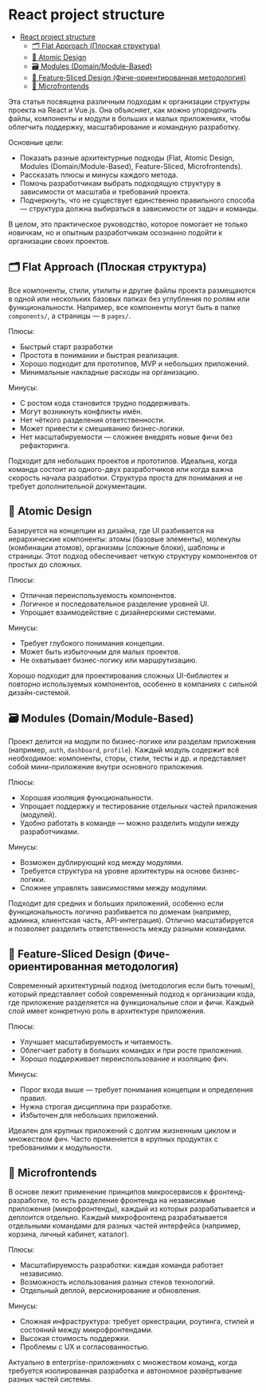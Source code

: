 # React project structure

<!-- TOC -->
* [React project structure](#react-project-structure)
  * [🗂️ Flat Approach (Плоская структура)](#-flat-approach-плоская-структура)
  * [🧩 Atomic Design](#-atomic-design)
  * [🗃️ Modules (Domain/Module-Based)](#-modules-domainmodule-based)
  * [🍰 Feature‑Sliced Design (Фиче-ориентированная методология)](#-featuresliced-design-фиче-ориентированная-методология)
  * [🧩 Microfrontends](#-microfrontends)
<!-- TOC -->

Эта статья посвящена различным подходам к организации структуры проекта на React и Vue.js.
Она объясняет, как можно упорядочить файлы, компоненты и модули в больших и малых приложениях, чтобы облегчить поддержку, масштабирование и командную разработку.

Основные цели:

- Показать разные архитектурные подходы (Flat, Atomic Design, Modules (Domain/Module-Based), Feature-Sliced, Microfrontends).
- Рассказать плюсы и минусы каждого метода.
- Помочь разработчикам выбрать подходящую структуру в зависимости от масштаба и требований проекта.
- Подчеркнуть, что не существует единственно правильного способа — структура должна выбираться в зависимости от задач и команды.

В целом, это практическое руководство, которое помогает не только новичкам, но и опытным разработчикам осознанно подойти к организации своих проектов.


## 🗂️ Flat Approach (Плоская структура)

Все компоненты, стили, утилиты и другие файлы проекта размещаются в одной или нескольких базовых папках без углубления по ролям или функциональности. 
Например, все компоненты могут быть в папке `components/`, а страницы — в `pages/`.

Плюсы:
- Быстрый старт разработки
- Простота в понимании и быстрая реализация.
- Хорошо подходит для прототипов, MVP и небольших приложений.
- Минимальные накладные расходы на организацию.

Минусы:
- С ростом кода становится трудно поддерживать.
- Могут возникнуть конфликты имён.
- Нет чёткого разделения ответственности.
- Может привести к смешиванию бизнес-логики.
- Нет масштабируемости — сложнее внедрять новые фичи без рефакторинга.

Подходит для небольших проектов и прототипов. Идеальна, когда команда состоит из одного-двух разработчиков или когда важна скорость начала разработки. Структура проста для понимания и не требует дополнительной документации.

## 🧩 Atomic Design

Базируется на концепции из дизайна, где UI разбивается на иерархические компоненты: атомы (базовые элементы), молекулы (комбинации атомов), организмы (сложные блоки), шаблоны и страницы.
Этот подход обеспечивает четкую структуру компонентов от простых до сложных.

Плюсы:
 
- Отличная переиспользуемость компонентов.
- Логичное и последовательное разделение уровней UI.
- Упрощает взаимодействие с дизайнерскими системами.

Минусы:

- Требует глубокого понимания концепции.
- Может быть избыточным для малых проектов.
- Не охватывает бизнес-логику или маршрутизацию.


Хорошо подходит для проектирования сложных UI-библиотек и повторно используемых компонентов, особенно в компаниях с сильной дизайн-системой.

## 🗃️ Modules (Domain/Module-Based)

Проект делится на модули по бизнес-логике или разделам приложения (например, `auth`, `dashboard`, `profile`).
Каждый модуль содержит всё необходимое: компоненты, сторы, стили, тесты и др. и представляет собой мини-приложение внутри основного приложения.

Плюсы:

- Хорошая изоляция функциональности.
- Упрощает поддержку и тестирование отдельных частей приложения (модулей).
- Удобно работать в команде — можно разделить модули между разработчиками.

Минусы:

- Возможен дублирующий код между модулями.
- Требуется структура на уровне архитектуры на основе бизнес-логики.
- Сложнее управлять зависимостями между модулями.

Подходит для средних и больших приложений, особенно если функциональность логично разбивается по доменам (например, админка, клиентская часть, API-интеграция).
Отлично масштабируется и позволяет разделить ответственность между разными командами.

## 🍰 Feature‑Sliced Design (Фиче-ориентированная методология)

Современный архитектурный подход (методология если быть точным), который  представляет собой современный подход к организации кода, где приложение разделяется на функциональные слои и фичи.
Каждый слой имеет конкретную роль в архитектуре приложения.

Плюсы:

- Улучшает масштабируемость и читаемость.
- Облегчает работу в больших командах и при росте приложения.
- Хорошо поддерживает переиспользование и изоляцию фич.

Минусы:

- Порог входа выше — требует понимания концепции и определения правил.
- Нужна строгая дисциплина при разработке.
- Избыточен для небольших приложений.

Идеален для крупных приложений с долгим жизненным циклом и множеством фич.
Часто применяется в крупных продуктах с требованиями к модульности.

## 🧩 Microfrontends

В основе лежит применение принципов микросервисов к фронтенд-разработке, 
то есть разделение фронтенда на независимые приложения (микрофронтенды), каждый из которых разрабатывается и деплоится отдельно.
Каждый микрофронтенд разрабатывается отдельными командами для разных частей интерфейса (например, корзина, личный кабинет, каталог).

Плюсы:

- Масштабируемость разработки: каждая команда работает независимо.
- Возможность использования разных стеков технологий.
- Отдельный деплой, версионирование и обновления.

Минусы:

- Сложная инфраструктура: требует оркестрации, роутинга, стилей и состояний между микрофронтендами.
- Высокая стоимость поддержки.
- Проблемы с UX и согласованностью.

Актуально в enterprise-приложениях с множеством команд, когда требуется изолированная разработка и автономное развёртывание разных частей системы.